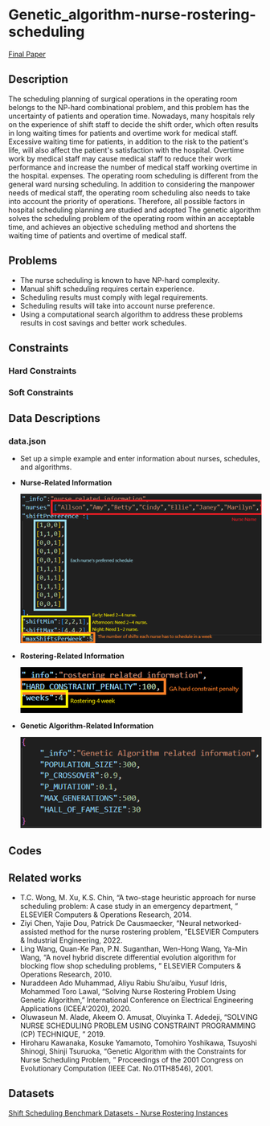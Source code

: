 # Genetic_algorithm-nurse-rostering-scheduling
[Final Paper]()
## Description
The scheduling planning of surgical operations in the operating room belongs to the NP-hard combinational problem, and this problem has the uncertainty of patients and operation time. Nowadays, many hospitals rely on the experience of shift staff to decide the shift order, which often results in long waiting times for patients and overtime work for medical staff. Excessive waiting time for patients, in addition to the risk to the patient's life, will also affect the patient's satisfaction with the hospital. Overtime work by medical staff may cause medical staff to reduce their work performance and increase the number of medical staff working overtime in the hospital. expenses.
The operating room scheduling is different from the general ward nursing scheduling. In addition to considering the manpower needs of medical staff, the operating room scheduling also needs to take into account the priority of operations. Therefore, all possible factors in hospital scheduling planning are studied and adopted The genetic algorithm solves the scheduling problem of the operating room within an acceptable time, and achieves an objective scheduling method and shortens the waiting time of patients and overtime of medical staff.

## Problems
* The nurse scheduling is known to have NP-hard complexity.
* Manual shift scheduling requires certain experience.
* Scheduling results must comply with legal requirements.
* Scheduling results will take into account nurse preference.
* Using a computational search algorithm to address these problems results in cost savings and better work schedules.

## Constraints
### Hard Constraints
### Soft Constraints

## Data Descriptions
### data.json
* Set up a simple example and enter information about nurses, schedules, and algorithms.
* **Nurse-Related Information**

  ![](./readme_img/nurse_related.png)

* **Rostering-Related Information**

  ![](./readme_img/rostering_related.png)

* **Genetic Algorithm-Related Information**

  ![](./readme_img/GA_related.png)

## Codes

## Related works
* T.C. Wong, M. Xu, K.S. Chin, “A two-stage heuristic approach for nurse scheduling problem: A case study in an emergency department, ” ELSEVIER Computers & Operations Research, 2014.
* Ziyi Chen, Yajie Dou, Patrick De Causmaecker, “Neural networked-assisted method for the nurse rostering problem, ”ELSEVIER Computers & Industrial Engineering, 2022.
* Ling Wang, Quan-Ke Pan, P.N. Suganthan, Wen-Hong Wang, Ya-Min Wang, “A novel hybrid discrete differential evolution algorithm for blocking flow shop scheduling problems, ” ELSEVIER Computers & Operations Research, 2010.
* Nuraddeen Ado Muhammad, Aliyu Rabiu Shu’aibu, Yusuf Idris, Mohammed Toro Lawal, “Solving Nurse Rostering Problem Using Genetic Algorithm,” International Conference on Electrical Engineering Applications (ICEEA'2020), 2020.
* Oluwaseun M. Alade, Akeem O. Amusat, Oluyinka T. Adedeji, “SOLVING NURSE SCHEDULING PROBLEM USING CONSTRAINT PROGRAMMING (CP) TECHNIQUE, ” 2019.
* Hiroharu Kawanaka, Kosuke Yamamoto, Tomohiro Yoshikawa, Tsuyoshi Shinogi, Shinji Tsuruoka, “Genetic Algorithm with the Constraints for Nurse Scheduling Problem, ” Proceedings of the 2001 Congress on Evolutionary Computation (IEEE Cat. No.01TH8546), 2001.

## Datasets
[Shift Scheduling Benchmark Datasets - Nurse Rostering Instances](http://www.schedulingbenchmarks.org/nrp/instances1_24.html)





